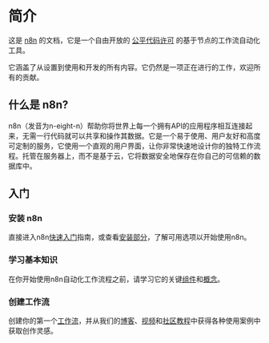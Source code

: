 # 简介

这是 [n8n](https://n8n.io/) 的文档，它是一个自由开放的 [公平代码许可](http://faircode.io) 的基于节点的工作流自动化工具。

它涵盖了从设置到使用和开发的所有内容。它仍然是一项正在进行的工作，欢迎所有的贡献。

## 什么是 n8n?

n8n（发音为n-eight-n）帮助你将世界上每一个拥有API的应用程序相互连接起来，无需一行代码就可以共享和操作其数据。它是一个易于使用、用户友好和高度可定制的服务，它使用一个直观的用户界面，让你非常快速地设计你的独特工作流程。托管在服务器上，而不是基于云，它将数据安全地保存在你自己的可信赖的数据库中。

## 入门

### 安装 n8n

直接进入n8n[快速入门](./quickstart/README.md)指南，或查看[安装部分](./getting-started/installation/README.md)，了解可用选项以开始使用n8n。

### 学习基本知识

在你开始使用n8n自动化工作流程之前，请学习它的关键[组件](getting-started/key-components/README.md)和[概念](getting-started/key-concepts/README.md)。

### 创建工作流

创建你的第一个[工作流](getting-started/create-your-first-workflow/README.md)，并从我们的[博客](/getting-started/tutorials.md#blogposts)、[视频](/getting-started/tutorials.md#videos)和[社区教程](/getting-started/tutorials.md#community-tutorials)中获得各种使用案例中获取创作灵感。
